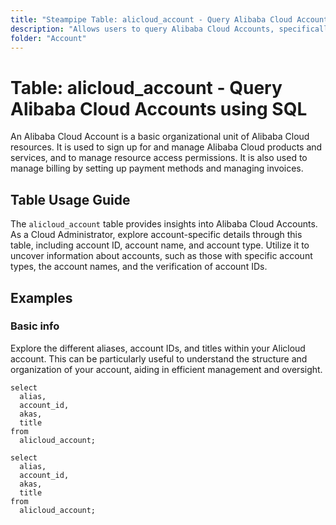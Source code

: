 ```yaml
---
title: "Steampipe Table: alicloud_account - Query Alibaba Cloud Accounts using SQL"
description: "Allows users to query Alibaba Cloud Accounts, specifically the account details such as account ID, account name, and account type."
folder: "Account"
---
```


# Table: alicloud_account - Query Alibaba Cloud Accounts using SQL

An Alibaba Cloud Account is a basic organizational unit of Alibaba Cloud resources. It is used to sign up for and manage Alibaba Cloud products and services, and to manage resource access permissions. It is also used to manage billing by setting up payment methods and managing invoices.

## Table Usage Guide

The `alicloud_account` table provides insights into Alibaba Cloud Accounts. As a Cloud Administrator, explore account-specific details through this table, including account ID, account name, and account type. Utilize it to uncover information about accounts, such as those with specific account types, the account names, and the verification of account IDs.

## Examples

### Basic info
Explore the different aliases, account IDs, and titles within your Alicloud account. This can be particularly useful to understand the structure and organization of your account, aiding in efficient management and oversight.

```sql+postgres
select
  alias,
  account_id,
  akas,
  title
from
  alicloud_account;
```

```sql+sqlite
select
  alias,
  account_id,
  akas,
  title
from
  alicloud_account;
```
